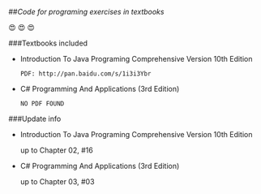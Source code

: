 ##*Code for programing exercises in textbooks*

:heart_eyes: :heart_eyes: :heart_eyes:


###Textbooks included

- Introduction To Java Programing Comprehensive Version 10th Edition 

  `PDF: http://pan.baidu.com/s/1i3i3Ybr`

- C# Programming And Applications (3rd Edition)

  `NO PDF FOUND`

###Update info

- Introduction To Java Programing Comprehensive Version 10th Edition

  up to Chapter 02, #16

- C# Programming And Applications (3rd Edition)

  up to Chapter 03, #03
